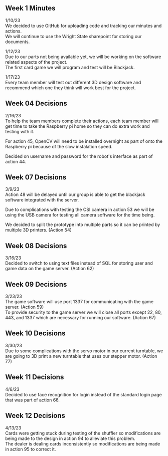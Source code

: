 ## Week 1 Minutes
1/10/23 <br />
We decided to use GitHub for uploading code and tracking our minutes and actions. <br />
We will continue to use the Wright State sharepoint for storing our documents. <br />

1/12/23 <br />
Due to our parts not being available yet, we will be working on the software related aspects of the project. <br />
The first card game we will program and test will be Blackjack. <br />

1/17/23 <br />
Every team member will test out different 3D design software and recommend which one they think will work best for the project. <br />

## Week 04 Decisions
2/16/23 <br />
To help the team members complete their actions, each team member will get time to take the Raspberry pi home so they can do extra work and testing with it. <br />

For action 45, OpenCV will need to be installed overnight as part of onto the Raspberry pi because of the slow instalation speed. <br />

Decided on username and password for the robot's interface as part of action 44. <br />

## Week 07 Decisions
3/9/23 <br />
Action 48 will be delayed until our group is able to get the blackjack software integrated with the server. <br />

Due to complications with testing the CSI camera in action 53 we will be using the USB camera for testing all camera software for the time being. <br />

We decided to split the prototype into multiple parts so it can be printed by multiple 3D printers. (Action 54) <br />

## Week 08 Decisions
3/16/23 <br />
Decided to switch to using text files instead of SQL for storing user and game data on the game server. (Action 62) <br />

## Week 09 Decisions
3/23/23 <br />
The game software will use port 1337 for communicating with the game server. (Action 59) <br />
To provide security to the game server we will close all ports except 22, 80, 443, and 1337 which are necessary for running our software. (Action 67) <br />

## Week 10 Decisions
3/30/23 <br />
Due to some complications with the servo motor in our current turntable, we are going to 3D print a new turntable that uses our stepper motor. (Action 77) <br />

## Week 11 Decisions
4/6/23 <br />
Decided to use face recognition for login instead of the standard login page that was part of action 66. <br />

## Week 12 Decisions
4/13/23 <br />
Cards were getting stuck during testing of the shuffler so modifications are being made to the design in action 94 to alleviate this problem. <br />
The dealer is dealing cards inconsistently so modifications are being made in action 95 to correct it. <br />

